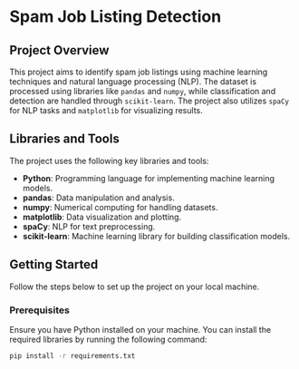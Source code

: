 # Spam Job Listing Detection

## Project Overview
This project aims to identify spam job listings using machine learning techniques and natural language processing (NLP). The dataset is processed using libraries like `pandas` and `numpy`, while classification and detection are handled through `scikit-learn`. The project also utilizes `spaCy` for NLP tasks and `matplotlib` for visualizing results.

## Libraries and Tools
The project uses the following key libraries and tools:
- **Python**: Programming language for implementing machine learning models.
- **pandas**: Data manipulation and analysis.
- **numpy**: Numerical computing for handling datasets.
- **matplotlib**: Data visualization and plotting.
- **spaCy**: NLP for text preprocessing.
- **scikit-learn**: Machine learning library for building classification models.

## Getting Started
Follow the steps below to set up the project on your local machine.

### Prerequisites
Ensure you have Python installed on your machine. You can install the required libraries by running the following command:

```bash
pip install -r requirements.txt

